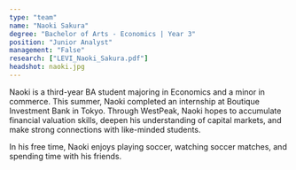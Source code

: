 ```yaml
---
type: "team"
name: "Naoki Sakura"
degree: "Bachelor of Arts - Economics | Year 3"
position: "Junior Analyst"
management: "False"
research: ["LEVI_Naoki_Sakura.pdf"]
headshot: naoki.jpg
---
```


Naoki is a third-year BA student majoring in Economics and a minor in commerce. This summer, Naoki completed an internship at Boutique Investment Bank in Tokyo. Through WestPeak, Naoki hopes to accumulate financial valuation skills, deepen his understanding of capital markets, and make strong connections with like-minded students.

In his free time, Naoki enjoys playing soccer, watching soccer matches, and spending time with his friends.
